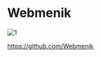 # Webmenik
![1](https://github.com/Webmenik/Web/assets/151691390/1659752a-84c5-4ec2-8fec-77bccc90300c)


https://github.com/Webmenik
